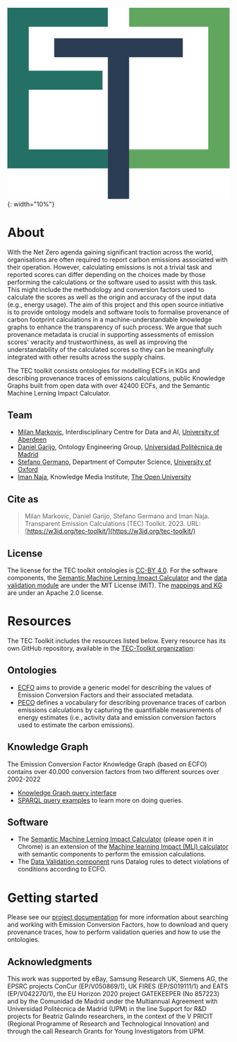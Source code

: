 <!-- <div style="width:30%">

![TEC-Toolkit Logo](assets/Logo%20TEC.svg| width=100)

</div> -->

 ![TEC Logo](https://raw.githubusercontent.com/TEC-Toolkit/tec-toolkit.github.io/main/assets/Logo%20TEC.svg){: width="10%"}

# About

With the Net Zero agenda gaining significant traction across the world, organisations are often required to report carbon emissions associated with their operation. However, calculating emissions is not a trivial task and reported scores can differ depending on the choices made by those performing the calculations or the software used to assist with this task. This might include the methodology and conversion factors used to calculate the scores as well as the origin and accuracy of the input data (e.g., energy usage).
The aim of this project and this open source initiative is to provide ontology models and software tools to formalise provenance of carbon footprint calculations in a machine-understandable knowledge graphs to enhance the transparency of such process. We argue that such provenance metadata is crucial in supporting assessments of emission scores' veracity and trustworthiness, as well as improving the understandability of the calculated scores so they can be meaningfully integrated with other results across the supply chains.

The TEC toolkit consists ontologies for modelling ECFs in KGs and describing provenance traces of emissions calculations, public Knowledge Graphs built from open data with over 42400 ECFs, and the Semantic Machine Lerning Impact Calculator.

## Team

* [Milan Markovic](https://orcid.org/0000-0002-5477-287X), Interdisciplinary Centre for Data and AI, [University of Aberdeen](https://www.abdn.ac.uk/)
* [Daniel Garijo](https://orcid.org/0000-0003-0454-7145), Ontology Engineering Group, [Universidad Politécnica de Madrid](https://www.upm.es/)
* [Stefano Germano](https://orcid.org/0000-0001-6993-0618), Department of Computer Science, [University of Oxford](https://www.ox.ac.uk/)
* [Iman Naja](https://orcid.org/0000-0001-6634-3266), Knowledge Media Institute, [The Open University](https://www.open.ac.uk/)

## Cite as

> Milan Markovic, Daniel Garijo, Stefano Germano and Iman Naja. Transparent Emission Calculations (TEC) Toolkit. 2023. URL: [https://w3id.org/tec-toolkit/](https://w3id.org/tec-toolkit/)

## License

The license for the TEC toolkit ontologies is [CC-BY 4.0](http://creativecommons.org/licenses/by/4.0).
For the software components, the [Semantic Machine Lerning Impact Calculator](https://github.com/TEC-Toolkit/Semantic_Machine_Learning_Impact_Calculator) and the [data validation module](https://github.com/TEC-Toolkit/Data-Validation) are under the MIT License (MIT).
The [mappings and KG](https://github.com/EATS-UoA/cfkg) are under an Apache 2.0 license.

# Resources
The TEC Toolkit includes the resources listed below. Every resource has its own GitHub repository, available in the [TEC-Toolkit organization](https://github.com/TEC-Toolkit):

## Ontologies
- [ECFO](https://w3id.org/ecfo) aims to provide a generic model for describing the values of Emission Conversion Factors and their associated metadata. 
- [PECO](https://w3id.org/peco) defines a vocabulary for describing provenance traces of carbon emissions calculations by capturing the quantifiable measurements of energy estimates (i.e., activity data and emission conversion factors used to estimate the carbon emissions).  

## Knowledge Graph
The Emission Conversion Factor Knowledge Graph (based on ECFO) contains over 40.000 conversion factors from two different sources over 2002-2022
- [Knowledge Graph query interface](https://query.cf.linkeddata.es/query)
- [SPARQL query examples](https://github.com/TEC-Toolkit/cfkg#sparql-endpoint) to learn more on doing queries.

## Software
- The [Semantic Machine Lerning Impact Calculator](https://calculator.linkeddata.es) (please open it in Chrome) is an extension of the [Machine learning Impact (MLI) calculator](https://mlco2.github.io/impact\#compute) with semantic components to perform the emission calculations.
- The [Data Validation component](https://github.com/TEC-Toolkit/Data-Validation) runs Datalog rules to detect violations of conditions according to ECFO.

# Getting started
Please see our [project documentation](./getting_started.html) for more information about searching and working with Emission Conversion Factors, how to download and query provenance traces, how to perform validation queries and how to use the ontologies.


## Acknowledgments 

This work was supported by eBay, Samsung Research UK, Siemens AG, the EPSRC projects ConCur (EP/V050869/1), UK FIRES (EP/S019111/1) and EATS (EP/V042270/1), the EU Horizon 2020 project GATEKEEPER (No 857223) and by the Comunidad de Madrid under the Multiannual Agreement with Universidad Politécnica de Madrid (UPM) in the line Support for R\&D projects for Beatriz Galindo researchers, in the context of the V PRICIT (Regional Programme of Research and Technological Innovation) and through the call Research Grants for Young Investigators from UPM.
